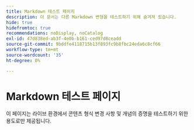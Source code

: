 ```yaml
---
title: Markdown 테스트 페이지
description: 이 문서는 다른 Markdown 변형을 테스트하기 위해 숨겨져 있습니다.
hide: true
hidefromtoc: true
recommendations: noDisplay, noCatalog
exl-id: 47d838ed-ab3f-4e0b-b161-ced97d8ceadd
source-git-commit: 9bddfe4118715b13f893fc9b8fbc24eda6c8cf66
workflow-type: tm+mt
source-wordcount: '35'
ht-degree: 0%

---
```


# Markdown 테스트 페이지

이 페이지는 라이브 환경에서 콘텐츠 형식 변경 사항 및 개념의 증명을 테스트하기 위한 용도로만 제공됩니다.
